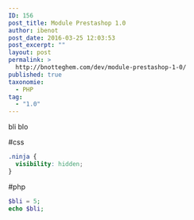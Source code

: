 ```yaml
---
ID: 156
post_title: Module Prestashop 1.0
author: ibenot
post_date: 2016-03-25 12:03:53
post_excerpt: ""
layout: post
permalink: >
  http://bnotteghem.com/dev/module-prestashop-1-0/
published: true
taxonomie:
  - PHP
tag:
  - "1.0"
---
```

bli blo

#css
```css
.ninja {
  visibility: hidden;
}
```

#php
```php
$bli = 5;
echo $bli;
```